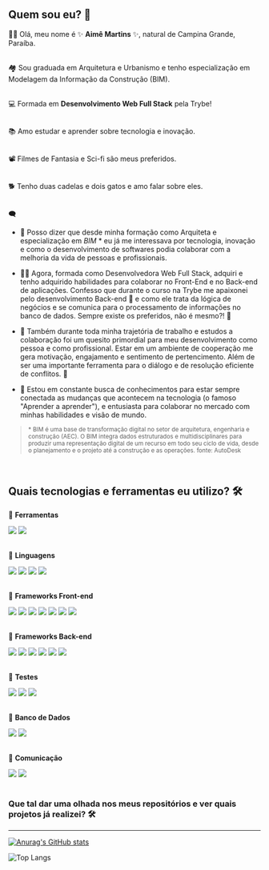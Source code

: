 ## Quem sou eu? 👋  <br>

🙋‍♀️  Olá, meu nome é ✨  __Aimê Martins__ ✨, natural de Campina Grande, Paraíba. <br> <br>

🏘 Sou graduada em Arquitetura e Urbanismo e tenho especialização em Modelagem da Informação da Construção (BIM).  <br> <br>

💻 Formada em __Desenvolvimento Web Full Stack__ pela Trybe! <br><br>

📚 Amo estudar e aprender sobre tecnologia e inovação. <br><br>

📽 Filmes de Fantasia e Sci-fi são meus preferidos. <br><br>

🐕 Tenho duas cadelas e dois gatos e amo falar sobre eles. <br><br>

🗨 
     
  - 🔎  Posso dizer que desde minha formação como Arquiteta e especialização em *BIM* * eu já me interessava por tecnologia, inovação e como o desenvolvimento de softwares podia colaborar com a melhoria da vida de pessoas e profissionais. <br>
    
  - 👩‍💻  Agora, formada como Desenvolvedora Web Full Stack, adquiri e tenho adquirido habilidades para colaborar no Front-End e no Back-end de aplicações. Confesso que durante o curso na Trybe me apaixonei pelo desenvolvimento Back-end 🤩 e como ele trata da lógica de negócios e se comunica para o processamento de informações no banco de dados. Sempre existe os preferidos, não é mesmo?! 🤭
  - 👥  Também durante toda minha trajetória de trabalho e estudos a colaboração foi um quesito primordial para meu desenvolvimento como pessoa e como profissional. Estar em um ambiente de cooperação me gera motivação, engajamento e sentimento de pertencimento. Além de ser uma importante ferramenta para o diálogo e de resolução eficiente de conflitos. 💬 <br>
  - 🚀  Estou em constante busca de conhecimentos para estar sempre conectada as mudanças que acontecem na tecnologia (o famoso "Aprender a aprender"), e entusiasta para colaborar no mercado com minhas habilidades e visão de mundo.


> <sub>* BIM é uma base de transformação digital no setor de arquitetura, engenharia e construção (AEC). O BIM integra dados estruturados e multidisciplinares para produzir uma representação digital de um recurso em todo seu ciclo de vida, desde o planejamento e o projeto até a construção e as operações. fonte: AutoDesk </sub>
<br>


## Quais tecnologias e ferramentas eu utilizo? 🛠

  🔹 __Ferramentas__ <br>
<div>
  <img src="https://img.shields.io/badge/GIT-E44C30?style=for-the-badge&logo=git&logoColor=white" >
  <img src="https://img.shields.io/badge/npm-CB3837?style=for-the-badge&logo=npm&logoColor=white" >
</div>
<br>

  🔹 __Linguagens__ <br>
<div>
  <img src="https://img.shields.io/badge/JavaScript-323330?style=for-the-badge&logo=javascript&logoColor=F7DF1E" >
  <img src="https://img.shields.io/badge/Python-FFD43B?style=for-the-badge&logo=python&logoColor=blue" >
  <img src="https://img.shields.io/badge/TypeScript-007ACC?style=for-the-badge&logo=typescript&logoColor=white" >
  <img src="https://img.shields.io/badge/json-5E5C5C?style=for-the-badge&logo=json&logoColor=white" >
</div>
<br>

  🔹 __Frameworks Front-end__  <br>
<div>
  <img src="https://img.shields.io/badge/Cypress-17202C?style=for-the-badge&logo=cypress&logoColor=white" >
  <img src="https://img.shields.io/badge/React-20232A?style=for-the-badge&logo=react&logoColor=61DAFB" >
  <img src="https://img.shields.io/badge/React_Router-CA4245?style=for-the-badge&logo=react-router&logoColor=white" >
  <img src="https://img.shields.io/badge/Redux-593D88?style=for-the-badge&logo=redux&logoColor=white" >
  <img src="https://img.shields.io/badge/HTML5-E34F26?style=for-the-badge&logo=html5&logoColor=white" >
  <img src="https://img.shields.io/badge/CSS3-1572B6?style=for-the-badge&logo=css3&logoColor=white" >
  <img src="https://camo.githubusercontent.com/494174863c25a6f3609c8827b0345346c152428751a285c7fe0f00ac7bc14bce/68747470733a2f2f696d672e736869656c64732e696f2f62616467652f2d436f6e74657874204150492d3143314331433f6c6f676f3d7265616374266c6f676f436f6c6f723d363144414642" >
</div>
<br>

🔹 __Frameworks Back-end__  <br>
<div>
  <img src="https://img.shields.io/badge/Docker-2CA5E0?style=for-the-badge&logo=docker&logoColor=white" >
  <img src="https://img.shields.io/badge/Express%20js-000000?style=for-the-badge&logo=express&logoColor=white" >
  <img src="https://img.shields.io/badge/JWT-000000?style=for-the-badge&logo=JSON%20web%20tokens&logoColor=white" >
  <img src="https://img.shields.io/badge/Node%20js-339933?style=for-the-badge&logo=nodedotjs&logoColor=white" >
  <img src="https://img.shields.io/badge/ts--node-3178C6?style=for-the-badge&logo=ts-node&logoColor=white" >
  <img src="https://img.shields.io/badge/Sequelize-52B0E7?style=for-the-badge&logo=Sequelize&logoColor=white" >
</div>
<br>

🔹 __Testes__ <br>
<div>
  <img src="https://img.shields.io/badge/Jest-C21325?style=for-the-badge&logo=jest&logoColor=white" >
  <img src="https://img.shields.io/badge/Mocha-8D6748?style=for-the-badge&logo=Mocha&logoColor=white" >
  <img src="https://img.shields.io/badge/chai-A30701?style=for-the-badge&logo=chai&logoColor=white" >
</div>
<br>

🔹 __Banco de Dados__ <br>
<div>
  <img src="https://img.shields.io/badge/MySQL-005C84?style=for-the-badge&logo=mysql&logoColor=white" >
  <img src="https://img.shields.io/badge/MongoDB-4EA94B?style=for-the-badge&logo=mongodb&logoColor=white" >
</div>
<br>

🔹 __Comunicação__ <br>
<div>
  <img src="https://img.shields.io/badge/Slack-4A154B?style=for-the-badge&logo=slack&logoColor=white" >
  <img src="https://img.shields.io/badge/Zoom-2D8CFF?style=for-the-badge&logo=zoom&logoColor=white" >
</div>
<br>

### Que tal dar uma olhada nos meus repositórios e ver quais projetos já realizei? 🛠
---
 
[![Anurag's GitHub stats](https://github-readme-stats.vercel.app/api?username=aimemartins)](https://github.com/anuraghazra/github-readme-stats)

![Top Langs](https://github-readme-stats.vercel.app/api/top-langs/?username=aimemartins&layout=compact)





<!--
**aimemartins/aimemartins** is a ✨ _special_ ✨ repository because its `README.md` (this file) appears on your GitHub profile.

Here are some ideas to get you started:
🔹 ✨ 🤭 🤩 👩‍💻 🚀 🏠 💻 🏘 🙋‍♀️ 💬 🗨 📽 🐕  📚 📈 🔎 
- 🔭 I’m currently working on ...
- 🌱 I’m currently learning ...
- 👯 I’m looking to collaborate on ...
- 🤔 I’m looking for help with ...
- 💬 Ask me about ...
- 📫 How to reach me: ...
- 😄 Pronouns: ...
- ⚡ Fun fact: ...
-->
